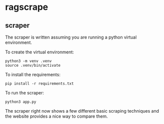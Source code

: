 # ragscrape

## scraper

The scraper is written assuming you are running a python virtual environment.

To create the virtual environment:

```
python3 -m venv .venv
source .venv/bin/activate
```

To install the requirements:

```
pip install -r requirements.txt
```

To run the scraper:

```
python3 app.py
```

The scraper right now shows a few different basic scraping techniques and the 
website provides a nice way to compare them.
